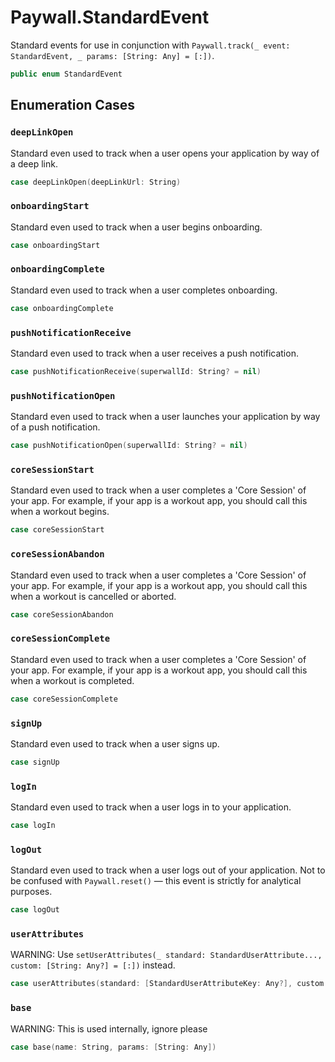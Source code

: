 # Paywall.StandardEvent

Standard events for use in conjunction with `Paywall.track(_ event:​ StandardEvent, _ params:​ [String:​ Any] = [:​])`.

``` swift
public enum StandardEvent 
```

## Enumeration Cases

### `deepLinkOpen`

Standard even used to track when a user opens your application by way of a deep link.

``` swift
case deepLinkOpen(deepLinkUrl: String)
```

### `onboardingStart`

Standard even used to track when a user begins onboarding.

``` swift
case onboardingStart
```

### `onboardingComplete`

Standard even used to track when a user completes onboarding.

``` swift
case onboardingComplete
```

### `pushNotificationReceive`

Standard even used to track when a user receives a push notification.

``` swift
case pushNotificationReceive(superwallId: String? = nil)
```

### `pushNotificationOpen`

Standard even used to track when a user launches your application by way of a push notification.

``` swift
case pushNotificationOpen(superwallId: String? = nil)
```

### `coreSessionStart`

Standard even used to track when a user completes a 'Core Session' of your app. For example, if your app is a workout app, you should call this when a workout begins.

``` swift
case coreSessionStart
```

### `coreSessionAbandon`

Standard even used to track when a user completes a 'Core Session' of your app. For example, if your app is a workout app, you should call this when a workout is cancelled or aborted.

``` swift
case coreSessionAbandon
```

### `coreSessionComplete`

Standard even used to track when a user completes a 'Core Session' of your app. For example, if your app is a workout app, you should call this when a workout is completed.

``` swift
case coreSessionComplete
```

### `signUp`

Standard even used to track when a user signs up.

``` swift
case signUp
```

### `logIn`

Standard even used to track when a user logs in to your application.

``` swift
case logIn
```

### `logOut`

Standard even used to track when a user logs out of your application. Not to be confused with `Paywall.reset()` — this event is strictly for analytical purposes.

``` swift
case logOut
```

### `userAttributes`

WARNING:​ Use `setUserAttributes(_ standard:​ StandardUserAttribute..., custom:​ [String:​ Any?] = [:​])` instead.

``` swift
case userAttributes(standard: [StandardUserAttributeKey: Any?], custom: [String: Any?])
```

### `base`

WARNING:​ This is used internally, ignore please

``` swift
case base(name: String, params: [String: Any])
```
